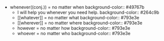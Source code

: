 - whenever((conj.)) = no matter when
  background-color:: #49767b
	- I will help you whenever you need help.
	  background-color:: #264c9b
	- [[whatever]] = no matter what
	  background-color:: #793e3e
	- [[wherever]] = no matter where
	  background-color:: #793e3e
	- however = no matter how
	  background-color:: #793e3e
	- whoever = no matter who
	  background-color:: #793e3e